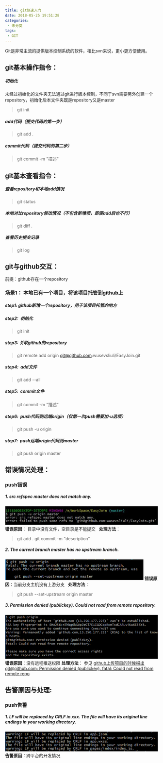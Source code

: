 ```yaml
---
title: git快速入门
date: 2018-05-25 19:51:28
categories:
 - 未分类
tags: 
 - GIT
---
```

Git是非常主流的提供版本控制系统的软件，相比svn来说，更小更方便使用。
<escape><!-- more --></escape>

## git基本操作指令：
##### 初始化  
未经过初始化的文件夹无法通过git进行版本控制，不同于svn需要另外创建一个repository，初始化后本文件夹既是repository又是master
> git init
##### add代码（提交代码的第一步）
> git add .
##### commit代码（提交代码的第二步）
> git commit -m "描述"


## git基本查看指令：
##### 查看repository和本地add情况
> git status
##### 本地对比repository修改情况（不包含新增项，即便add后也不行）
> git diff .
##### 查看历史提交记录
> git log


## git与github交互：
前提：github存在一个repository
### 场景1： 本地已有一个项目，将该项目托管到github上
##### step1: github新增一个repository，用于该项目托管的地方
##### step2:  初始化
> git init
##### step3: 关联github的repository
> git remote add origin git@github.com:wusevsliuli/EasyJoin.git
##### step4:  add文件
> git add --all
##### step5:  commit文件
> git commit -m "描述"
##### step6:  push代码到远端origin（仅第一次push需要加-u选项）
> git push -u origin
##### step7:  push远端origin代码到master
> git push origin master


## 错误情况处理：
### push错误
##### 1. src refspec master does not match any.
![没有已add的文件](git快速入门/没有已add的文件.png)
**错误原因**： 目录中没有文件，空目录是不能提交  
**处理方法**：
> git add .
> git commit -m "description"

##### 2. The current branch master has no upstream branch. 
![没有对应的远程分支](git快速入门/没有对应的远程分支.png)
**错误原因**：当前分支主机没有上游分支  
**处理方法**：
> git push --set-upstream origin master

##### 3. Permission denied (publickey). Could not read from remote    repository.
![无远程推送权限](git快速入门/无远程推送权限.png)
**错误原因**：没有远程推送权限
**处理方法**：
参见 [github上传项目的时候报出git@github.com: Permission denied (publickey). fatal: Could not read from remote repo](https://blog.csdn.net/weixin_44394753/article/details/91410463)


## 告警原因与处理:
### push告警
##### 1. LF will be replaced by CRLF in xxx. The file will have its original line endings in your working directory.  
![跨平台告警](git快速入门/跨平台告警.png)
**告警原因**：跨平台的开发情况

